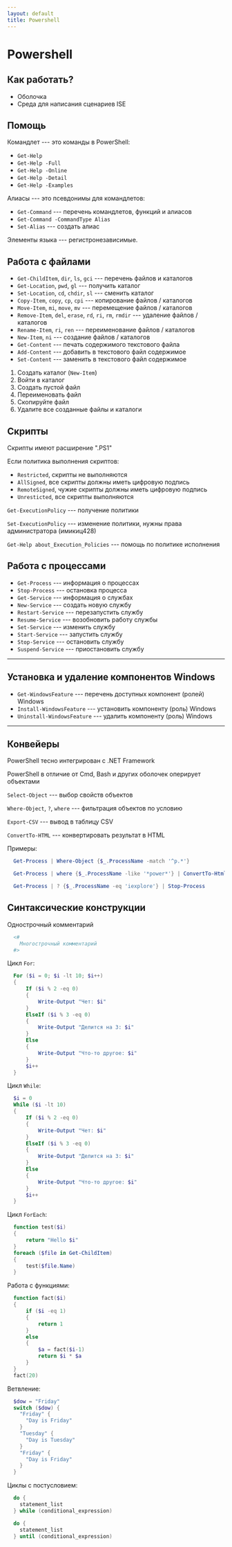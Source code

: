 ```yaml
---
layout: default
title: Powershell
---
```


# Powershell

## Как работать?

- Оболочка
- Среда для написания сценариев ISE

## Помощь

Командлет --- это команды в PowerShell:

- `Get-Help`
- `Get-Help -Full`
- `Get-Help -Online`
- `Get-Help -Detail`
- `Get-Help -Examples`

Алиасы --- это псевдонимы для командлетов:

- `Get-Command` --- перечень командлетов, функций и алиасов
- `Get-Command -CommandType Alias`
- `Set-Alias` --- создать алиас

Элементы языка --- регистронезависимые.

## Работа с файлами

- `Get-ChildItem`, `dir`, `ls`, `gci` --- перечень файлов и каталогов
- `Get-Location`, `pwd`, `gl` --- получить каталог
- `Set-Location`, `cd`, `chdir`, `sl` --- сменить каталог
- `Copy-Item`, `copy`, `cp`, `cpi` --- копирование файлов / каталогов
- `Move-Item`, `mi`, `move`, `mv` --- перемещение файлов / каталогов
- `Remove-Item`, `del`, `erase`, `rd`, `ri`, `rm`, `rmdir` --- удаление файлов / каталогов
- `Rename-Item`, `ri`, `ren` --- переименование файлов / каталогов
- `New-Item`, `ni` --- создание файлов / каталогов
- `Get-Content` --- печать содержимого текстового файла
- `Add-Content` --- добавить в текстового файл содержимое
- `Set-Content` --- заменить в текстового файл содержимое

1. Создать каталог (`New-Item`)
2. Войти в каталог
3. Создать пустой файл
4. Переименовать файл
5. Скопируйте файл
6. Удалите все созданные файлы и каталоги

## Скрипты

Скрипты имеют расширение ".PS1"

Если политика выполнения скриптов:

- `Restricted`, cкрипты не выполняются
- `AllSigned`, все скрипты должны иметь цифровую подпись
- `RemoteSigned`, чужие скрипты должны иметь цифровую подпись
- `Unresticted`, все скрипты выполняются

`Get-ExecutionPolicy` --- получение политики

`Set-ExecutionPolicy` --- изменение политики, нужны права администратора (имикиц428)

`Get-Help about_Execution_Policies` --- помощь по политике исполнения

## Работа с процессами

- `Get-Process` --- информация о процессах
- `Stop-Process` --- остановка процесса
- `Get-Service` --- информация о службах
- `New-Service` --- создать новую службу
- `Restart-Service` --- перезапустить службу
- `Resume-Service` --- возобновить работу службы
- `Set-Service` --- изменить службу
- `Start-Service` --- запустить службу
- `Stop-Service` --- остановить службу
- `Suspend-Service` --- приостановить службу

----------------------------------------
Установка и удаление компонентов Windows
----------------------------------------

- `Get-WindowsFeature` --- перечень доступных компонент (ролей) Windows
- `Install-WindowsFeature` --- установить компоненту (роль) Windows
- `Uninstall-WindowsFeature` --- удалить компоненту (роль) Windows

---------
Конвейеры
---------

PowerShell тесно интегрирован с .NET Framework

PowerShell в отличие от Cmd, Bash и других оболочек оперирует объектами

`Select-Object` --- выбор свойств объектов

`Where-Object`, `?`, `where` --- фильтрация объектов по условию

`Export-CSV` --- вывод в таблицу CSV

`ConvertTo-HTML` --- конвертировать результат в HTML

Примеры:

```powershell
  Get-Process | Where-Object {$_.ProcessName -match '^p.*'}
```

```powershell
  Get-Process | where {$_.ProcessName -like '*power*'} | ConvertTo-Html
```

```powershell
  Get-Process | ? {$_.ProcessName -eq 'iexplore'} | Stop-Process
```

## Синтаксические конструкции

Однострочный комментарий

```powershell
  <#
    Многострочный комментарий
  #>
```

Цикл `For`:

```powershell
  For ($i = 0; $i -lt 10; $i++)
  {
      If ($i % 2 -eq 0)
      {
          Write-Output "Чет: $i"
      }
      ElseIf ($i % 3 -eq 0)
      {
          Write-Output "Делится на 3: $i"
      }
      Else
      {
          Write-Output "Что-то другое: $i"
      }
      $i++
  }
```

Цикл `While`:

```powershell
  $i = 0
  While ($i -lt 10)
  {
      If ($i % 2 -eq 0)
      {
          Write-Output "Чет: $i"
      }
      ElseIf ($i % 3 -eq 0)
      {
          Write-Output "Делится на 3: $i"
      }
      Else
      {
          Write-Output "Что-то другое: $i"
      }
      $i++
  }
```

Цикл `ForEach`:

```powershell
  function test($i)
  {
      return "Hello $i"
  }
  foreach ($file in Get-ChildItem)
  {
      test($file.Name)
  }
```

Работа с функциями:

```powershell
  function fact($i)
  {
      if ($i -eq 1)
      {
          return 1
      }
      else
      {
          $a = fact($i-1)
          return $i * $a
      }
  }
  fact(20)
```

Ветвление:

```powershell
  $dow = "Friday"
  switch ($dow) {
    "Friday" {
      "Day is Friday"
    }
    "Tuesday" {
      "Day is Tuesday"
    }
    "Friday" {
      "Day is Friday"
    }
  }
```

Циклы с постусловием:

```powershell
  do {
    statement_list
  } while (conditional_expression)
```

```powershell
  do {
    statement_list
  } until (conditional_expression)
```
